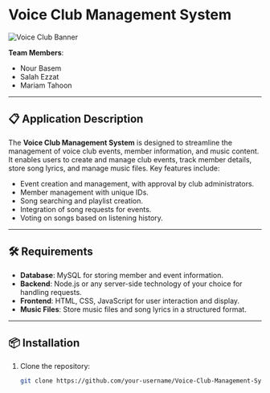 # Voice Club Management System

![Voice Club Banner](path/to/your/image.png)

**Team Members**:  
- Nour Basem  
- Salah Ezzat  
- Mariam Tahoon

---

## 📋 Application Description  
The **Voice Club Management System** is designed to streamline the management of voice club events, member information, and music content. It enables users to create and manage club events, track member details, store song lyrics, and manage music files. Key features include:

- Event creation and management, with approval by club administrators.
- Member management with unique IDs.
- Song searching and playlist creation.
- Integration of song requests for events.
- Voting on songs based on listening history.

---

## 🛠️ Requirements  
- **Database**: MySQL for storing member and event information.
- **Backend**: Node.js or any server-side technology of your choice for handling requests.
- **Frontend**: HTML, CSS, JavaScript for user interaction and display.
- **Music Files**: Store music files and song lyrics in a structured format.

---

## 📦 Installation  
1. Clone the repository:
   ```bash
   git clone https://github.com/your-username/Voice-Club-Management-System.git
